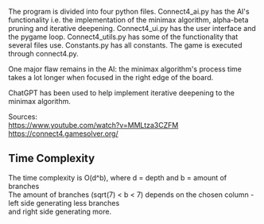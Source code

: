 
The program is divided into four python files. Connect4_ai.py has the AI's functionality i.e. the implementation of the minimax algorithm, alpha-beta pruning and iterative deepening.
Connect4_ui.py has the user interface and the pygame loop. Connect4_utils.py has some of the functionality that several files use.
Constants.py has all constants. The game is executed through connect4.py.

One major flaw remains in the AI: the minimax algorithm's process time takes a lot longer when focused in the right edge of the board.

ChatGPT has been used to help implement iterative deepening to the minimax algorithm.

Sources: \
https://www.youtube.com/watch?v=MMLtza3CZFM \
https://connect4.gamesolver.org/


## Time Complexity

The time complexity is O(d^b), where d = depth and b = amount of branches \
The amount of branches (sqrt(7) < b < 7) depends on the chosen column - left side generating less branches \
and right side generating more.
